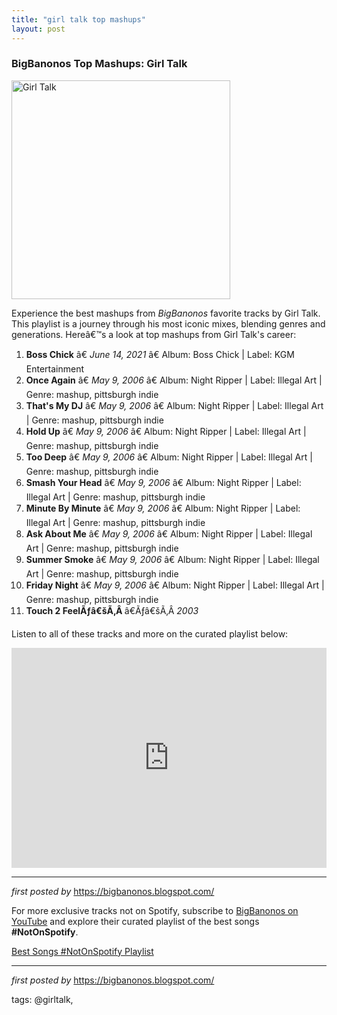 ```yaml
---
title: "girl talk top mashups"
layout: post
---
```

<h3>BigBanonos Top Mashups: Girl Talk</h3>
<div class="separator"> <a href="https://www.billboard.com/wp-content/uploads/2020/04/girl-talk-press-2020-cr-joey-kennedy-billboard-1548-1588100233.jpg?w=1024" > <img alt="Girl Talk" border="0" height="350" src="https://www.billboard.com/wp-content/uploads/2020/04/girl-talk-press-2020-cr-joey-kennedy-billboard-1548-1588100233.jpg?w=1024" /> </a>
</div> <p>Experience the best mashups from <em>BigBanonos</em> favorite tracks by Girl Talk. This playlist is a journey through his most iconic mixes, blending genres and generations. Hereâ€™s a look at top mashups from Girl Talk's career:</p> <ol> <li><strong>Boss Chick</strong> â€ <em>June 14, 2021</em> â€ Album: Boss Chick | Label: KGM Entertainment</li> <li><strong>Once Again</strong> â€ <em>May 9, 2006</em> â€ Album: Night Ripper | Label: Illegal Art | Genre: mashup, pittsburgh indie</li> <li><strong>That's My DJ</strong> â€ <em>May 9, 2006</em> â€ Album: Night Ripper | Label: Illegal Art | Genre: mashup, pittsburgh indie</li> <li><strong>Hold Up</strong> â€ <em>May 9, 2006</em> â€ Album: Night Ripper | Label: Illegal Art | Genre: mashup, pittsburgh indie</li> <li><strong>Too Deep</strong> â€ <em>May 9, 2006</em> â€ Album: Night Ripper | Label: Illegal Art | Genre: mashup, pittsburgh indie</li> <li><strong>Smash Your Head</strong> â€ <em>May 9, 2006</em> â€ Album: Night Ripper | Label: Illegal Art | Genre: mashup, pittsburgh indie</li> <li><strong>Minute By Minute</strong> â€ <em>May 9, 2006</em> â€ Album: Night Ripper | Label: Illegal Art | Genre: mashup, pittsburgh indie</li> <li><strong>Ask About Me</strong> â€ <em>May 9, 2006</em> â€ Album: Night Ripper | Label: Illegal Art | Genre: mashup, pittsburgh indie</li> <li><strong>Summer Smoke</strong> â€ <em>May 9, 2006</em> â€ Album: Night Ripper | Label: Illegal Art | Genre: mashup, pittsburgh indie</li> <li><strong>Friday Night</strong> â€ <em>May 9, 2006</em> â€ Album: Night Ripper | Label: Illegal Art | Genre: mashup, pittsburgh indie</li><li><b><span>Touch 2 Feel</span>Ãƒâ€šÃ‚Â </b>â€Ãƒâ€šÃ‚Â <i>2003</i></li> <!--Additional songs can be listed here following the same format-->
</ol> <p>Listen to all of these tracks and more on the curated playlist below:</p>
<iframe allow="autoplay; clipboard-write; encrypted-media; fullscreen; picture-in-picture" allowfullscreen="" frameborder="0" height="352" loading="lazy" src="https://open.spotify.com/embed/playlist/6jrzm0r5nJJFHp7DOtNFbH?utm_source=generator" width="100%"></iframe> <hr />
<p><em>first posted by</em> <a href="https://bigbanonos.blogspot.com/" rel="noopener" target="_new">https://bigbanonos.blogspot.com/</a></p>


<!--Subscribe and Playlist Links-->
<div>
    <p>For more exclusive tracks not on Spotify, subscribe to <a href="https://www.youtube.com/@BigBanonos" target="_blank">BigBanonos on YouTube</a> and explore their curated playlist of the best songs <strong>#NotOnSpotify</strong>.</p>
    <p><a href="https://www.youtube.com/playlist?list=PLtuNtuTatqI0kFahUCbtbfenC_ET5O_tr" target="_blank">Best Songs #NotOnSpotify Playlist<br /></a></p></div>

<hr />

<p><em>first posted by</em> <a href="https://bigbanonos.blogspot.com/" rel="noopener" target="_new">https://bigbanonos.blogspot.com/</a></p>

<p>tags: @girltalk,</p>
